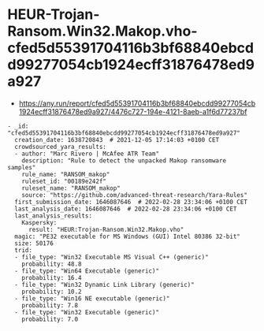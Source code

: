 # HEUR-Trojan-Ransom.Win32.Makop.vho-cfed5d55391704116b3bf68840ebcdd99277054cb1924ecff31876478ed9a927

- https://any.run/report/cfed5d55391704116b3bf68840ebcdd99277054cb1924ecff31876478ed9a927/4476c727-194e-4121-8aeb-a1f6d77237bf

```
- _id: "cfed5d55391704116b3bf68840ebcdd99277054cb1924ecff31876478ed9a927"
  creation_date: 1638720843  # 2021-12-05 17:14:03 +0100 CET
  crowdsourced_yara_results: 
  - author: "Marc Rivero | McAfee ATR Team"
    description: "Rule to detect the unpacked Makop ransomware samples"
    rule_name: "RANSOM_makop"
    ruleset_id: "00189e242f"
    ruleset_name: "RANSOM_makop"
    source: "https://github.com/advanced-threat-research/Yara-Rules"
  first_submission_date: 1646087646  # 2022-02-28 23:34:06 +0100 CET
  last_analysis_date: 1646087646  # 2022-02-28 23:34:06 +0100 CET
  last_analysis_results: 
    Kaspersky: 
      result: "HEUR:Trojan-Ransom.Win32.Makop.vho"
  magic: "PE32 executable for MS Windows (GUI) Intel 80386 32-bit"
  size: 50176
  trid: 
  - file_type: "Win32 Executable MS Visual C++ (generic)"
    probability: 48.8
  - file_type: "Win64 Executable (generic)"
    probability: 16.4
  - file_type: "Win32 Dynamic Link Library (generic)"
    probability: 10.2
  - file_type: "Win16 NE executable (generic)"
    probability: 7.8
  - file_type: "Win32 Executable (generic)"
    probability: 7.0
```

